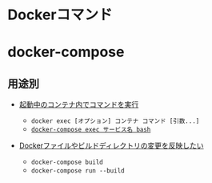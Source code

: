 # Dockerコマンド

# docker-compose

## 用途別
- [起動中のコンテナ内でコマンドを実行](https://docs.docker.jp/engine/reference/commandline/exec.html#exec)
    - `docker exec [オプション] コンテナ コマンド [引数...]`
    - [`docker-compose exec サービス名 bash`](https://matsuand.github.io/docs.docker.jp.onthefly/compose/reference/exec/)

- [Dockerファイルやビルドディレクトリの変更を反映したい](https://docs.docker.jp/compose/reference/build.html)
    - `docker-compose build`
    - `docker-compose run --build`